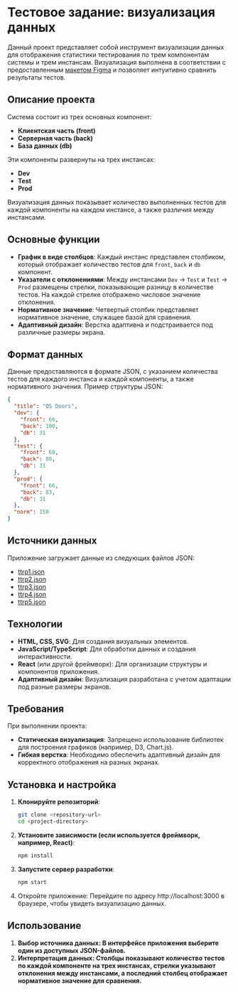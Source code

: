 # Тестовое задание: визуализация данных

Данный проект представляет собой инструмент визуализации данных для отображения статистики тестирования по трем компонентам системы и трем инстансам. Визуализация выполнена в соответствии с предоставленным [макетом Figma](https://www.figma.com/file/VloHlbLMb1qCId7tgb9GVh/%D1%82%D0%B5%D1%81%D1%82?node-id=8%3A194) и позволяет интуитивно сравнить результаты тестов.

## Описание проекта

Система состоит из трех основных компонент:
- **Клиентская часть (front)**
- **Серверная часть (back)**
- **База данных (db)**

Эти компоненты развернуты на трех инстансах:
- **Dev**
- **Test**
- **Prod**

Визуализация данных показывает количество выполненных тестов для каждой компоненты на каждом инстансе, а также различия между инстансами.

## Основные функции

- **График в виде столбцов**: Каждый инстанс представлен столбиком, который отображает количество тестов для `front`, `back` и `db` компонент.
- **Указатели с отклонениями**: Между инстансами `Dev` → `Test` и `Test` → `Prod` размещены стрелки, показывающие разницу в количестве тестов. На каждой стрелке отображено числовое значение отклонения.
- **Нормативное значение**: Четвертый столбик представляет нормативное значение, служащее базой для сравнения.
- **Адаптивный дизайн**: Верстка адаптивна и подстраивается под различные размеры экрана.

## Формат данных

Данные предоставляются в формате JSON, с указанием количества тестов для каждого инстанса и каждой компоненты, а также нормативного значения. Пример структуры JSON:

```json
{
  "title": "OS Doors",
  "dev": {
    "front": 66,
    "back": 100,
    "db": 31
  },
  "test": {
    "front": 60,
    "back": 80,
    "db": 31
  },
  "prod": {
    "front": 66,
    "back": 83,
    "db": 31
  },
  "norm": 150
}
```

## Источники данных

Приложение загружает данные из следующих файлов JSON:
- [ttrp1.json](https://rcslabs.ru/ttrp1.json)
- [ttrp2.json](https://rcslabs.ru/ttrp2.json)
- [ttrp3.json](https://rcslabs.ru/ttrp3.json)
- [ttrp4.json](https://rcslabs.ru/ttrp4.json)
- [ttrp5.json](https://rcslabs.ru/ttrp5.json)

## Технологии

- **HTML, CSS, SVG**: Для создания визуальных элементов.
- **JavaScript/TypeScript**: Для обработки данных и создания интерактивности.
- **React** (или другой фреймворк): Для организации структуры и компонентов приложения.
- **Адаптивный дизайн**: Визуализация разработана с учетом адаптации под разные размеры экранов.

## Требования

При выполнении проекта:
- **Статическая визуализация**: Запрещено использование библиотек для построения графиков (например, D3, Chart.js).
- **Гибкая верстка**: Необходимо обеспечить адаптивный дизайн для корректного отображения на разных экранах.

## Установка и настройка

1. **Клонируйте репозиторий**:
   ```bash
   git clone <repository-url>
   cd <project-directory>
    ```
2. **Установите зависимости (если используется фреймворк, например, React)**:
   ```bash
   npm install
    ```
3. **Запустите сервер разработки**:
   ```bash
   npm start
    ```
4. Откройте приложение: Перейдите по адресу http://localhost:3000 в браузере, чтобы увидеть визуализацию данных.

## Использование

1. **Выбор источника данных: В интерфейсе приложения выберите один из доступных JSON-файлов.**
2. **Интерпретация данных: Столбцы показывают количество тестов по каждой компоненте на трех инстансах, стрелки указывают отклонения между инстансами, а последний столбец отображает нормативное значение для сравнения.**

